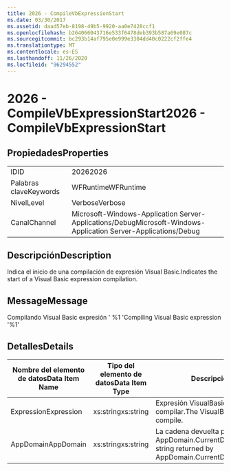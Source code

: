 ```yaml
---
title: 2026 - CompileVbExpressionStart
ms.date: 03/30/2017
ms.assetid: daad57eb-8198-49b5-9920-aa0e7428ccf1
ms.openlocfilehash: b264066043716e533f6478deb393b587a69e087c
ms.sourcegitcommit: bc293b14af795e0e999e3304dd40c0222cf2ffe4
ms.translationtype: MT
ms.contentlocale: es-ES
ms.lasthandoff: 11/26/2020
ms.locfileid: "96294552"
---
```

# <a name="2026---compilevbexpressionstart"></a><span data-ttu-id="10604-102">2026 - CompileVbExpressionStart</span><span class="sxs-lookup"><span data-stu-id="10604-102">2026 - CompileVbExpressionStart</span></span>

## <a name="properties"></a><span data-ttu-id="10604-103">Propiedades</span><span class="sxs-lookup"><span data-stu-id="10604-103">Properties</span></span>  
  
|||  
|-|-|  
|<span data-ttu-id="10604-104">ID</span><span class="sxs-lookup"><span data-stu-id="10604-104">ID</span></span>|<span data-ttu-id="10604-105">2026</span><span class="sxs-lookup"><span data-stu-id="10604-105">2026</span></span>|  
|<span data-ttu-id="10604-106">Palabras clave</span><span class="sxs-lookup"><span data-stu-id="10604-106">Keywords</span></span>|<span data-ttu-id="10604-107">WFRuntime</span><span class="sxs-lookup"><span data-stu-id="10604-107">WFRuntime</span></span>|  
|<span data-ttu-id="10604-108">Nivel</span><span class="sxs-lookup"><span data-stu-id="10604-108">Level</span></span>|<span data-ttu-id="10604-109">Verbose</span><span class="sxs-lookup"><span data-stu-id="10604-109">Verbose</span></span>|  
|<span data-ttu-id="10604-110">Canal</span><span class="sxs-lookup"><span data-stu-id="10604-110">Channel</span></span>|<span data-ttu-id="10604-111">Microsoft-Windows-Application Server-Applications/Debug</span><span class="sxs-lookup"><span data-stu-id="10604-111">Microsoft-Windows-Application Server-Applications/Debug</span></span>|  
  
## <a name="description"></a><span data-ttu-id="10604-112">Descripción</span><span class="sxs-lookup"><span data-stu-id="10604-112">Description</span></span>  

 <span data-ttu-id="10604-113">Indica el inicio de una compilación de expresión Visual Basic.</span><span class="sxs-lookup"><span data-stu-id="10604-113">Indicates the start of a Visual Basic expression compilation.</span></span>  
  
## <a name="message"></a><span data-ttu-id="10604-114">Message</span><span class="sxs-lookup"><span data-stu-id="10604-114">Message</span></span>  

 <span data-ttu-id="10604-115">Compilando Visual Basic expresión ' %1 '</span><span class="sxs-lookup"><span data-stu-id="10604-115">Compiling Visual Basic expression '%1'</span></span>  
  
## <a name="details"></a><span data-ttu-id="10604-116">Detalles</span><span class="sxs-lookup"><span data-stu-id="10604-116">Details</span></span>  
  
|<span data-ttu-id="10604-117">Nombre del elemento de datos</span><span class="sxs-lookup"><span data-stu-id="10604-117">Data Item Name</span></span>|<span data-ttu-id="10604-118">Tipo del elemento de datos</span><span class="sxs-lookup"><span data-stu-id="10604-118">Data Item Type</span></span>|<span data-ttu-id="10604-119">Descripción</span><span class="sxs-lookup"><span data-stu-id="10604-119">Description</span></span>|  
|--------------------|--------------------|-----------------|  
|<span data-ttu-id="10604-120">Expression</span><span class="sxs-lookup"><span data-stu-id="10604-120">Expression</span></span>|<span data-ttu-id="10604-121">xs:string</span><span class="sxs-lookup"><span data-stu-id="10604-121">xs:string</span></span>|<span data-ttu-id="10604-122">Expresión VisualBasic que se va a compilar.</span><span class="sxs-lookup"><span data-stu-id="10604-122">The VisualBasic expression to compile.</span></span>|  
|<span data-ttu-id="10604-123">AppDomain</span><span class="sxs-lookup"><span data-stu-id="10604-123">AppDomain</span></span>|<span data-ttu-id="10604-124">xs:string</span><span class="sxs-lookup"><span data-stu-id="10604-124">xs:string</span></span>|<span data-ttu-id="10604-125">La cadena devuelta por AppDomain.CurrentDomain.FriendlyName.</span><span class="sxs-lookup"><span data-stu-id="10604-125">The string returned by AppDomain.CurrentDomain.FriendlyName.</span></span>|
